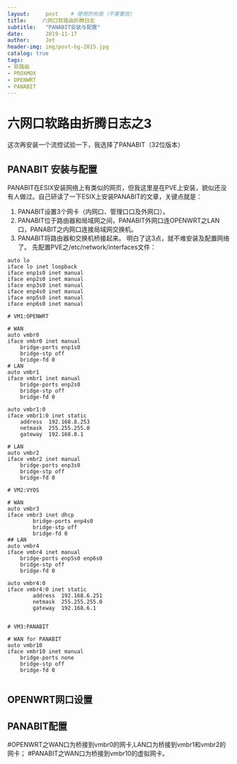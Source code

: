 ```yaml
---
layout:     post	# 使用的布局（不需要改）
title:     六网口软路由折腾日志
subtitle:   "PANABIT安装与配置"
date:       2019-11-17
author:     Jet
header-img: img/post-bg-2015.jpg
catalog: true
tags: 
- 软路由
- PROXMOX
- OPENWRT
- PANABIT
---
```

# 六网口软路由折腾日志之3
这次再安装一个流控试验一下，我选择了PANABIT（32位版本）
## PANABIT 安装与配置
PANABIT在ESIX安装网络上有类似的网页，但我这里是在PVE上安装，貌似还没有人做过。自己研读了一下ESIX上安装PANABIT的文章，关键点就是：
1. PANABIT设置3个网卡（内网口、管理口口及外网口）。
2. PANABIT位于路由器和局域网之间，PANABIT外网口连OPENWRT之LAN口，PANABIT之内网口连接局域网交换机。
2. PANABIT将路由器和交换机桥接起来。
明白了这3点，就不难安装及配置网络了。
先配置PVE之/etc/network/interfaces文件：
```
auto lo
iface lo inet loopback
iface enp1s0 inet manual
iface enp2s0 inet manual
iface enp3s0 inet manual
iface enp4s0 inet manual
iface enp5s0 inet manual
iface enp6s0 inet manual

# VM1:OPENWRT

# WAN
auto vmbr0
iface vmbr0 inet manual
	bridge-ports enp1s0
	bridge-stp off
	bridge-fd 0
# LAN
auto vmbr1
iface vmbr1 inet manual
	bridge-ports enp2s0
	bridge-stp off
	bridge-fd 0

auto vmbr1:0
iface vmbr1:0 inet static
	address  192.168.8.253
	netmask  255.255.255.0
	gateway  192.168.8.1

# LAN
auto vmbr2
iface vmbr2 inet manual
	bridge-ports enp3s0
	bridge-stp off
	bridge-fd 0

# VM2:VYOS

# WAN
auto vmbr3
iface vmbr3 inet dhcp
        bridge-ports enp4s0
        bridge-stp off
        bridge-fd 0
## LAN
auto vmbr4
iface vmbr4 inet manual
	bridge-ports enp5s0 enp6s0
	bridge-stp off
	bridge-fd 0

auto vmbr4:0
iface vmbr4:0 inet static
        address  192.168.6.251
        netmask  255.255.255.0
        gateway  192.168.6.1


# VM3:PANABIT

# WAN for PANABIT
auto vmbr10
iface vmbr10 inet manual
	bridge-ports none
	bridge-stp off
	bridge-fd 0


```
## OPENWRT网口设置
## PANABIT配置
#OPENWRT之WAN口为桥接到vmbr0的网卡,LAN口为桥接到vmbr1和vmbr2的网卡；
#PANABIT之WAN口为桥接到vmbr10的虚拟网卡。
